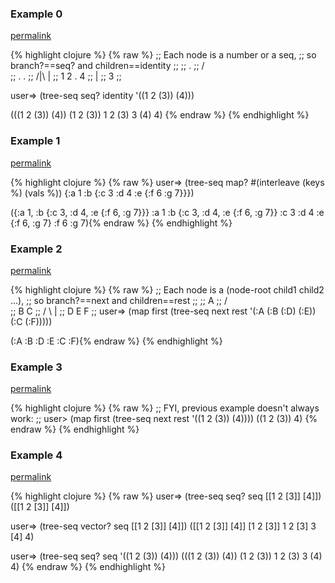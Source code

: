 ### Example 0
[permalink](#example-0)

{% highlight clojure %}
{% raw %}
;; Each node is a number or a seq,
;; so branch?==seq? and children==identity
;;
;;     .
;;    / \
;;   .   .
;;  /|\  |
;; 1 2 . 4
;;     |
;;     3
;;

user=> (tree-seq seq? identity '((1 2 (3)) (4)))

(((1 2 (3)) (4)) (1 2 (3)) 1 2 (3) 3 (4) 4)
{% endraw %}
{% endhighlight %}


### Example 1
[permalink](#example-1)

{% highlight clojure %}
{% raw %}
user=> (tree-seq map? #(interleave (keys %) (vals %)) {:a 1 :b {:c 3 :d 4 :e {:f 6 :g 7}}})

({:a 1, :b {:c 3, :d 4, :e {:f 6, :g 7}}} :a 1 :b {:c 3, :d 4, :e {:f 6, :g 7}} :c 3 :d 4 :e {:f 6, :g 7} :f 6 :g 7){% endraw %}
{% endhighlight %}


### Example 2
[permalink](#example-2)

{% highlight clojure %}
{% raw %}
;; Each node is a (node-root child1 child2 ...),
;; so branch?==next and children==rest
;;
;;     A
;;    / \
;;   B   C
;;  / \  |
;; D   E F
;;
user=> (map first (tree-seq next rest '(:A (:B (:D) (:E)) (:C (:F)))))

(:A :B :D :E :C :F){% endraw %}
{% endhighlight %}


### Example 3
[permalink](#example-3)

{% highlight clojure %}
{% raw %}
;; FYI, previous example doesn't always work:
;;
user> (map first (tree-seq next rest '((1 2 (3)) (4))))
((1 2 (3)) 4)
{% endraw %}
{% endhighlight %}


### Example 4
[permalink](#example-4)

{% highlight clojure %}
{% raw %}
user=> (tree-seq seq? seq [[1 2 [3]] [4]])
([[1 2 [3]] [4]])

user=> (tree-seq vector? seq [[1 2 [3]] [4]])
([[1 2 [3]] [4]] [1 2 [3]] 1 2 [3] 3 [4] 4)

user=> (tree-seq seq? seq '((1 2 (3)) (4)))
(((1 2 (3)) (4)) (1 2 (3)) 1 2 (3) 3 (4) 4)
{% endraw %}
{% endhighlight %}


